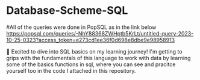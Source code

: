 # Database-Scheme-SQL

#All of the queries were done in PopSQL as in the link below
https://popsql.com/queries/-NhY88368ZWHptb5KrLt/untitled-query-2023-10-25-0323?access_token=e273cd1ee36f0d698e8dbe9e98958913

🚀 Excited to dive into SQL basics on my learning journey! I'm getting to grips with the fundamentals of this language to work with data by learning some of the basics functions in sql, where you can see and pracitce yourself too in the code I attached in this repository.
